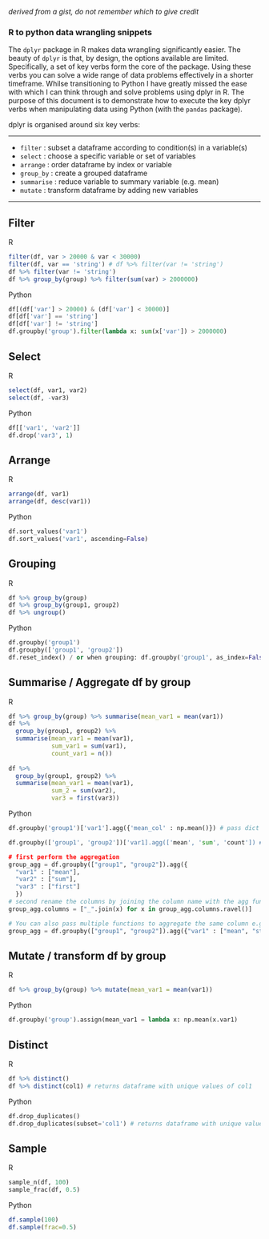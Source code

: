 _derived from a gist, do not remember which to give credit_

### R to python data wrangling snippets

The `dplyr` package in R makes data wrangling significantly easier. 
The beauty of `dplyr` is that, by design, the options available are limited. 
Specifically, a set of key verbs form the core of the package. 
Using these verbs you can solve a wide range of data problems effectively in a shorter timeframe. 
Whilse transitioning to Python I have greatly missed the ease with which I can think through and solve problems using dplyr in R. 
The purpose of this document is to demonstrate how to execute the key dplyr verbs when manipulating data using Python (with the `pandas` package). 

dplyr is organised around six key verbs:

----

- `filter`    : subset a dataframe according to condition(s) in a variable(s) 
- `select`    : choose a specific variable or set of variables 
- `arrange`   : order dataframe by index or variable 
- `group_by`  : create a grouped dataframe  
- `summarise` : reduce variable to summary variable (e.g. mean) 
- `mutate`    : transform dataframe by adding new variables 

---

## Filter
R
```R
filter(df, var > 20000 & var < 30000) 
filter(df, var == 'string') # df %>% filter(var != 'string')
df %>% filter(var != 'string')
df %>% group_by(group) %>% filter(sum(var) > 2000000)
```

Python
```python
df[(df['var'] > 20000) & (df['var'] < 30000)]
df[df['var'] == 'string']
df[df['var'] != 'string']
df.groupby('group').filter(lambda x: sum(x['var']) > 2000000)
```

## Select
R
```R
select(df, var1, var2)
select(df, -var3)
```

Python
```python
df[['var1', 'var2']]
df.drop('var3', 1)
```
## Arrange
R
```R
arrange(df, var1)
arrange(df, desc(var1))
```

Python
```python
df.sort_values('var1')
df.sort_values('var1', ascending=False)
```
## Grouping 
R
```R
df %>% group_by(group) 
df %>% group_by(group1, group2)
df %>% ungroup()
```

Python
```python
df.groupby('group1')
df.groupby(['group1', 'group2'])
df.reset_index() / or when grouping: df.groupby('group1', as_index=False)
```
## Summarise / Aggregate df by group 
R
```R
df %>% group_by(group) %>% summarise(mean_var1 = mean(var1))
df %>% 
  group_by(group1, group2) %>% 
  summarise(mean_var1 = mean(var1), 
            sum_var1 = sum(var1), 
            count_var1 = n())
                                              
df %>% 
  group_by(group1, group2) %>% 
  summarise(mean_var1 = mean(var1),
            sum_2 = sum(var2),
            var3 = first(var3))
```

Python
```python
df.groupby('group1')['var1'].agg({'mean_col' : np.mean()}) # pass dict to specifiy column name

df.groupby(['group1', 'group2'])['var1].agg(['mean', 'sum', 'count']) # for count also consider 'size'. size will return n for NaN values also, whereas 'count' will not.

# first perform the aggregation
group_agg = df.groupby(["group1", "group2"]).agg({
  "var1" : ["mean"], 
  "var2" : ["sum"], 
  "var3" : ["first"]
  })
# second rename the columns by joining the column name with the agg function (e.g. "var1_mean")
group_agg.columns = ["_".join(x) for x in group_agg.columns.ravel()]

# You can also pass multiple functions to aggregate the same column e.g:
group_agg = df.groupby(["group1", "group2"]).agg({"var1" : ["mean", "std", "sum"]})

```

## Mutate / transform df by group 
R
```R
df %>% group_by(group) %>% mutate(mean_var1 = mean(var1))
```
Python
```python
df.groupby('group').assign(mean_var1 = lambda x: np.mean(x.var1)
```

## Distinct
R
```R
df %>% distinct()
df %>% distinct(col1) # returns dataframe with unique values of col1
```

Python
```python
df.drop_duplicates()
df.drop_duplicates(subset='col1') # returns dataframe with unique values of col1
```
## Sample                
R
```python
sample_n(df, 100)
sample_frac(df, 0.5)
```   

Python
```R
df.sample(100)
df.sample(frac=0.5)       
```